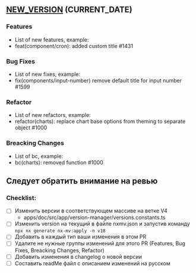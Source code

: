 ## [NEW_VERSION](https://github.com/zyfra/Prizm) (CURRENT_DATE)

### Features

- List of new features, example:
- feat(component/cron): added custom title #1431

### Bug Fixes

- List of new fixes, example:
- fix(components/input-number) remove default title for input number #1599

### Refactor

- List of new refactors, example:
- refactor(charts): replace chart base options from theming to separate object #1000

### Breacking Changes

- List of bc, example:
- bc(charts): removed function #1000

## Следует обратить внимание на ревью

### Checklist:

- [ ] Изменить версии в соответствующем массиве на ветке V4
  - apps/doc/src/app/version-manager/versions.constants.ts
- [ ] Изменить version на текущий в файле nxmv.json и запустив команду `npx nx generate nx-mv:apply -n v18`
- [ ] Добавить в каждый тип ваши изменения в этом PR
- [ ] Удалите не нужные группы изменений для этого PR (Features, Bug Fixes, Breacking Changes, Refactor)
- [ ] Добавить изменения в changelog о новой версии
- [ ] Составить readMe файл с описанием изменений на русском
